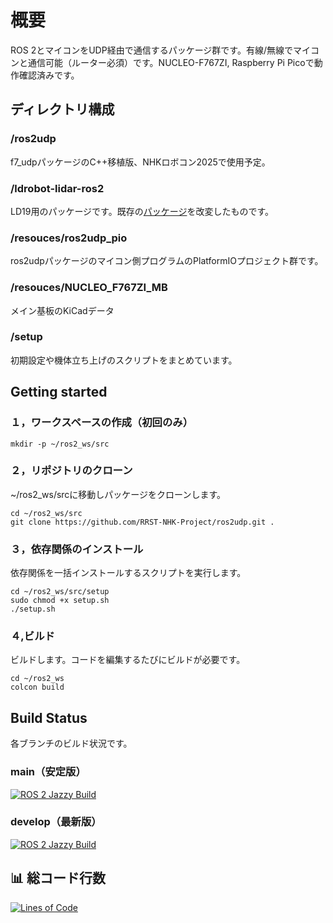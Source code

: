 # 概要
ROS 2とマイコンをUDP経由で通信するパッケージ群です。有線/無線でマイコンと通信可能（ルーター必須）です。NUCLEO-F767ZI, Raspberry Pi Picoで動作確認済みです。

## ディレクトリ構成
### /ros2udp
f7_udpパッケージのC++移植版、NHKロボコン2025で使用予定。  
### /ldrobot-lidar-ros2
LD19用のパッケージです。既存の[パッケージ](https://github.com/Myzhar/ldrobot-lidar-ros2.git)を改変したものです。
### /resouces/ros2udp_pio
ros2udpパッケージのマイコン側プログラムのPlatformIOプロジェクト群です。
### /resouces/NUCLEO_F767ZI_MB
メイン基板のKiCadデータ
### /setup
初期設定や機体立ち上げのスクリプトをまとめています。

## Getting started
### １，ワークスペースの作成（初回のみ）
  
```
mkdir -p ~/ros2_ws/src
```
  
### ２，リポジトリのクローン
~/ros2_ws/srcに移動しパッケージをクローンします。
```
cd ~/ros2_ws/src
git clone https://github.com/RRST-NHK-Project/ros2udp.git .
```
  
### ３，依存関係のインストール
依存関係を一括インストールするスクリプトを実行します。
```
cd ~/ros2_ws/src/setup
sudo chmod +x setup.sh
./setup.sh
```

### ４,ビルド
ビルドします。コードを編集するたびにビルドが必要です。
```
cd ~/ros2_ws
colcon build
```

## Build Status
各ブランチのビルド状況です。
### main（安定版）
[![ROS 2 Jazzy Build](https://github.com/RRST-NHK-Project/ros2udp/actions/workflows/main_jazzy_build_and_test.yml/badge.svg?branch=main)](https://github.com/RRST-NHK-Project/ros2udp/actions/workflows/main_jazzy_build_and_test.yml)  
### develop（最新版）
[![ROS 2 Jazzy Build](https://github.com/RRST-NHK-Project/ros2udp/actions/workflows/main_jazzy_build_and_test.yml/badge.svg?branch=develop&event=push)](https://github.com/RRST-NHK-Project/ros2udp/actions/workflows/main_jazzy_build_and_test.yml)

## 📊 総コード行数
[![Lines of Code](https://img.shields.io/badge/dynamic/json?label=Lines%20of%20Code&query=SUM.code&url=https%3A%2F%2Fraw.githubusercontent.com%2F<ユーザー名>%2F<リポジトリ名>%2Fdevelop%2Floc.json&color=blue)](./loc-badge.md)



